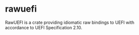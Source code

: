 # rawuefi
RawUEFI is a crate providing idiomatic raw bindings to UEFI with accordance to UEFI Specification 2.10.
